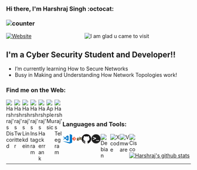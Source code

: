 ### Hi there, I'm Harshraj Singh :octocat:</br></br> <img src="https://komarev.com/ghpvc/?username=harshrajbedi" alt="counter" /></br>

<img align="right" alt="I am glad u came to visit" src="https://media.giphy.com/media/l1J9RFoDzCDrkqtEc/giphy.gif" width="290">  

[![Website](https://img.shields.io/website?label=Website_In_Progress&style=for-the-badge&url=https%3A%2F%2Fharshbedi.in)](https://harshbedi.in)    

## I'm a Cyber Security Student and Developer!!

- I’m currently learning How to Secure Networks
- Busy in Making and Understanding How Network Topologies work!


### Find me on the Web:

<a href="">
  <img align="left" alt="Harshraj's Discord" width="22px" src="https://cdn.jsdelivr.net/npm/simple-icons@4.3.0/icons/discord.svg" />
</a>
<a href="https://twitter.com/rajharshbedi">
  <img align="left" alt="Harshraj's Twitter" width="22px" src="https://cdn.jsdelivr.net/npm/simple-icons@v3/icons/twitter.svg" />
</a>
<a href="https://www.linkedin.com/in/harshraj-singh-bedi-162841181/">
  <img align="left" alt="Harshraj's Linkdein" width="22px" src="https://cdn.jsdelivr.net/npm/simple-icons@v3/icons/linkedin.svg" />
</a>
<a href="https://www.instagram.com/harshbedi.in">
  <img align="left" alt="Harshraj's Instagram" width="22px" src="https://cdn.jsdelivr.net/npm/simple-icons@v3/icons/instagram.svg" />
</a>
<a href="https://www.hackerrank.com/wiredshark">
  <img align="left" alt="Harshraj's Hackerrank" width="22px" src="https://cdn.jsdelivr.net/npm/simple-icons@v3/icons/hackerrank.svg" />
</a>
<a href="https://music.apple.com/in/profile/rajharshbedi">
  <img align="left" alt="Apple Music" width="22px" src="https://cdn.jsdelivr.net/npm/simple-icons@4.3.0/icons/itunes.svg" />
</a>
<a href="https://t.me/wiredsharks">
  <img align="left" alt="Harshraj's Telegram" width="22px" src="https://cdn.jsdelivr.net/npm/simple-icons@4.3.0/icons/telegram.svg" />
</a></br></br>

### Languages and Tools:

<img align="left" alt="Visual Studio Code" width="26px" src="https://raw.githubusercontent.com/github/explore/80688e429a7d4ef2fca1e82350fe8e3517d3494d/topics/visual-studio-code/visual-studio-code.png" />
<img align="left" alt="Git" width="26px" src="https://raw.githubusercontent.com/github/explore/80688e429a7d4ef2fca1e82350fe8e3517d3494d/topics/git/git.png" />
<img align="left" alt="GitHub" width="26px" src="https://raw.githubusercontent.com/github/explore/78df643247d429f6cc873026c0622819ad797942/topics/github/github.png" />
<img align="left" alt="Terminal" width="26px" src="https://raw.githubusercontent.com/github/explore/80688e429a7d4ef2fca1e82350fe8e3517d3494d/topics/terminal/terminal.png" />
<img align="left" alt="Debian" width="26px"                                                                                  src="https://cdn.jsdelivr.net/npm/simple-icons@4.3.0/icons/debian.svg" />
<img align="left" alt="Xcode" width="26px"                                                                                       src="https://cdn.jsdelivr.net/npm/simple-icons@4.3.0/icons/xcode.svg" />
<img align="left" alt="Vmware" width="26px"                                                                                 src="https://cdn.jsdelivr.net/npm/simple-icons@4.3.0/icons/vmware.svg" />
<img align="left" alt="Cisco" width="26px"                                                                                     src="https://cdn.jsdelivr.net/npm/simple-icons@4.3.0/icons/cisco.svg" />

<br />
<br />


[![Harshraj's github stats](https://github-readme-stats.vercel.app/api?username=harshrajbedi)](https://github.com/anuraghazra/github-readme-stats)

---
